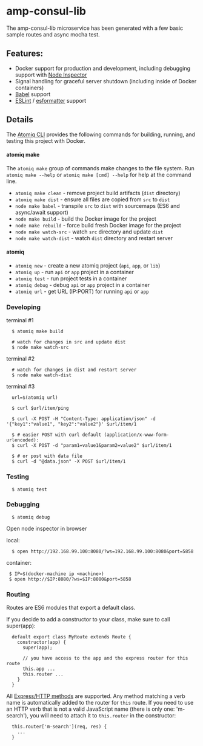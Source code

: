 # amp-consul-lib

The amp-consul-lib microservice has been generated with a few basic sample routes and async mocha test.

## Features:

  * Docker support for production and development, including debugging support with [Node Inspector](https://github.com/node-inspector/node-inspector)
  * Signal handling for graceful server shutdown (including inside of Docker containers)
  * [Babel](https://babeljs.io) support
  * [ESLint](http://eslint.org/) / [esformatter](https://github.com/millermedeiros/esformatter) support

  ## Details

  The [Atomiq CLI](https://github.com/atomiqio/atomiq-cli) provides the following commands for building, running, and testing this project with Docker.

  #### atomiq make

  The `atomiq make` group of commands make changes to the file system. Run `atomiq make --help` or `atomiq make [cmd] --help` for help at the command line.

   * `atomiq make clean` - remove project build artifacts (`dist` directory)
   * `atomiq make dist` - ensure all files are copied from `src` to `dist`
   * `node make babel` - transpile `src` to `dist` with sourcemaps (ES6 and async/await support)
   * `node make build` - build the Docker image for the project
   * `node make rebuild` - force build fresh Docker image for the project
   * `node make watch-src` - watch `src` directory and update `dist`
   * `node make watch-dist` - watch `dist` directory and restart server

  #### atomiq

   * `atomiq new` - create a new atomiq project (`api`, `app`, or `lib`)
   * `atomiq up` - run `api` or `app` project in a container
   * `atomiq test` - run project tests in a container
   * `atomiq debug` - debug `api` or `app` project in a container
   * `atomiq url` - get URL (IP:PORT) for running `api` or `app`

  ### Developing

  terminal #1

      $ atomiq make build

      # watch for changes in src and update dist
      $ node make watch-src

  terminal #2

      # watch for changes in dist and restart server
      $ node make watch-dist

  terminal #3

      url=$(atomiq url)

      $ curl $url/item/ping

      $ curl -X POST -H "Content-Type: application/json" -d '{"key1":"value1", "key2":"value2"}' $url/item/1

      $ # easier POST with curl default (application/x-www-form-urlencoded):
      $ curl -X POST -d "param1=value1&param2=value2" $url/item/1

      $ # or post with data file
      $ curl -d "@data.json" -X POST $url/item/1

  ### Testing

      $ atomiq test

  ### Debugging

      $ atomiq debug

  Open node inspector in browser

  local:

      $ open http://192.168.99.100:8080/?ws=192.168.99.100:8080&port=5858

  container:

     $ IP=$(docker-machine ip <machine>)
     $ open http://$IP:8080/?ws=$IP:8080&port=5858

  ### Routing

  Routes are ES6 modules that export a default class.

  If you decide to add a constructor to your class, make sure to call super(app):

      default export class MyRoute extends Route {
        constructor(app) {
          super(app);

          // you have access to the app and the express router for this route
          this.app ...
          this.router ...
        }
      }

  All [Express/HTTP methods](http://expressjs.com/en/4x/api.html#app.METHOD) are supported. Any method matching a verb name is automatically
  added to the router for `this` route. If you need to use an HTTP verb that is not a
  valid JavaScript name (there is only one: 'm-search'), you will need to attach it to `this.router` in the constructor:

      this.router['m-search'](req, res) {
        ...
      }

